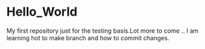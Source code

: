 # Hello_World
My first repository just for the testing basis.Lot more to come ..
I am learning hot to make branch and how to commit changes.
